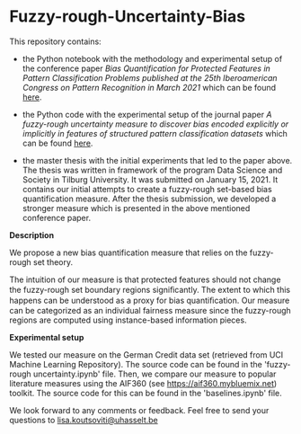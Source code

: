 # Fuzzy-rough-Uncertainty-Bias
This repository contains:
- the Python notebook with the methodology and experimental setup of the conference paper *Bias Quantification for Protected Features in Pattern Classification Problems published at the 25th Iberoamerican Congress on Pattern Recognition in March 2021* which can be found <a href="https://www.researchgate.net/publication/353098759_Bias_Quantification_for_Protected_Features_in_Pattern_Classification_Problems">here</a>.

- the Python code with the experimental setup of the journal paper *A fuzzy-rough uncertainty measure to discover bias encoded explicitly or implicitly in features of structured pattern classification datasets* which can be found <a href="https://www.sciencedirect.com/science/article/pii/S0167865522000058?via%3Dihub">here</a>.

- the master thesis with the initial experiments that led to the paper above. The thesis was written in framework of the program Data Science and Society in Tilburg University. It was submitted on January 15, 2021. It contains our initial attempts to create a fuzzy-rough set-based bias quantification measure. After the thesis submission, we developed a stronger measure which is presented in the above mentioned conference paper.

**Description**

We propose a new bias quantification measure that relies on the fuzzy-rough set theory. 

The intuition of our measure is that protected features should not change the fuzzy-rough set boundary regions signiﬁcantly. The extent to which this happens can be understood as a proxy for bias quantiﬁcation. Our measure can be categorized as an individual fairness measure since the fuzzy-rough regions are computed using instance-based information pieces. 

**Experimental setup**

We tested our measure on the German Credit data set (retrieved from UCI Machine Learning Repository). The source code can be found in the 'fuzzy-rough uncertainty.ipynb' file. Then, we compare our measure to popular literature measures using the AIF360 (see https://aif360.mybluemix.net) toolkit. The source code for this can be found in the 'baselines.ipynb' file.

We look forward to any comments or feedback. 
Feel free to send your questions to lisa.koutsoviti@uhasselt.be
